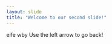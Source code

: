 ```yaml
---
layout: slide
title: "Welcome to our second slide!"
---
```

eife wby
Use the left arrow to go back!
